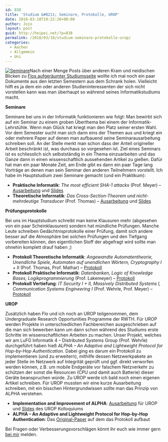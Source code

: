 ```yaml
---
id: 838
title: 'Studium &#8211; Seminare, Protokolle, UROP'
date: 2010-03-18T19:22:20+00:00
author: Jojo
layout: post
guid: http://heipei.net/?p=838
permalink: /2010/03/18/studium-seminare-protokolle-urop/
categories:
  - Aachen
  - Allgemein
  - Uni
---
```

[<img data-echo="https://heipei.net/weblog/seminare_protokolle.jpg" alt="Seminare" class="alignleft" />](https://heipei.net/studium)Nach einer Menge Posts über anderen Kram und neidischen Blicken zu [Flos aufgeräumter Studiumsseite](http://hackvalue.de/hv_studium) wollte ich mal noch ein paar Dokumente aus den letzten Semestern aus dem Schrank holen. Vielleicht hilft es ja dem ein oder anderen Studieninteressenten der sich nicht vorstellen kann was man überhaupt so während seines Informatikstudiums macht.

**Seminare**
  
Seminare bei uns in der Informatik funktionieren wie folgt: Man bewirbt sich auf ein Seminar zu einem groben Überthema bei einem der Informatik-Lehrstühle. Wenn man Glück hat kriegt man den Platz seiner ersten Wahl. Vor dem Semester sucht man sich dann eins der Themen aus und kriegt ein oder mehrere Paper auf denen man aufbauend seine Seminarausarbeitung schreiben soll. An der Stelle merkt man schon dass der Anteil origineller Arbeit beschränkt ist, was durchaus so vorgesehen ist. Ziel eines Seminars ist es schliesslich sich selbstständig in ein Thema einzuarbeiten und das Ganze dann in einen wissenschaftlich aussehenden Artikel zu gießen. Dafür hat man ein paar Monate Zeit, am Ende gibt es dann ein paar Tage lang Vorträge an denen man sein Seminar den anderen Teilnehmern vorstellt. Ich habe im Hauptstudium zwei Seminare gemacht (und ein Praktikum):

  * **Praktische Informatik**: _The most efficient SHA-1 attacks_ (Prof. Meyer) &#8211; [Ausarbeitung](https://heipei.net/studium/seminar_praxis.pdf) und [Slides](https://heipei.net/studium/slides_praxis.pdf)
  * **Theoretische Informatik**: _Das Cross-Section-Theorem und nicht-mehrdeutige Transducer_ (Prof. Thomas) &#8211; [Ausarbeitung](https://heipei.net/studium/seminar_theorie.pdf) und [Slides](https://heipei.net/studium/slides_theorie.pdf)

**Prüfungsprotokolle**
  
Bei uns im Hauptstudium schreibt man keine Klausuren mehr (abgesehen von ein paar Scheinklausuren) sondern hat mündliche Prüfungen. Manche Leute schreiben Gedächtnisprotokolle einer Prüfung, damit sich andere besser auf die Atmosphäre bei solchen Prüfungen und den Tiefgang vorbereiten können, den eigentlichen Stoff der abgefragt wird sollte man ohnehin komplett drauf haben ;)

  * **Protokoll Theoretische Informatik**: _Angewandte Automatentheorie, Unendliche Spiele, Automaten auf unendlichen Wörtern, Cryptography I + II_ (Prof. Thomas, Prof. Mathar) &#8211; [Protokoll](https://heipei.net/studium/protokoll_theorie.pdf)
  * **Protokoll Praktische Informatik**: _Datenbanken, Logic of Knowledge Bases, Logikprogrammierung_ (Prof. Lakemeyer) &#8211; [Protokoll](https://heipei.net/studium/protokoll_praxis.pdf)
  * **Protokoll Vertiefung**: _IT Security I + II, Massively Distributed Systems I, Communication Systems Engineering I_ (Prof. Wehrle, Prof. Meyer) &#8211; [Protokoll](https://heipei.net/studium/protokoll_vertiefung.pdf)

**UROP**
  
Zusätzlich haben Flo und ich noch an UROP teilgenommen, dem Undergraduate Research Opportunities Programme der RWTH. Für UROP werden Projekte in unterschiedlichen Fachbereichen ausgeschrieben auf die man sich bewerben kann um dann schon während des Studiums erste Schritte im wissenschaftlichen Arbeiten zu machen. Unser Projekt, welches wir am LuFG Informatik 4 &#8211; Distributed Systems Group (Prof. Wehrle) durchgeführt haben hieß _ALPHA &#8211; An Adaptive and Lightweight Protocol for Hop-by-Hop Authentication_. Dabei ging es darum ein Protokoll zu implementieren (und zu erweitern), mithilfe dessen Netzwerkpakete an jeder Stelle im Netzwerk auf Integrität geprüft und ggf. direkt verworfen werden können, z.B. um mobile Endgeräte vor falschem Netzverkehr zu schützen der sonst die Resourcen (CPU und damit auch Batterie) dieser Geräte beanspruchen würde. Zu UROP werde ich bald noch einen eigenen Artikel schreiben. Für UROP mussten wir eine kurze Ausarbeitung schreiben, mit ein bisschen Hintergrundwissen sollte man das Prinzip von ALPHA verstehen.

  * **Implementation and Improvement of ALPHA**: [Ausarbeitung](https://heipei.net/studium/article_alpha.pdf) für UROP und [Slides](https://heipei.net/studium/slides_alpha.pdf) des UROP Kolloquiums
  * **ALPHA &#8211; An Adaptive and Lightweight Protocol for Hop-by-Hop Authentication**: Das [Original-Paper](http://ds.informatik.rwth-aachen.de/members/heer/publications-tobias-heer/pdfs/alpha-an-adaptive-and-lightweight-protocol-for-hop-by-hop-authentication.pdf) auf dem das Protokoll aufbaut

Bei Fragen oder Verbesserungsvorschlägen könnt ihr euch wie immer gern [bei mir](https://heipei.net/who-i-am/) melden.
